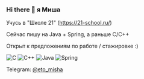 ### Hi there 👋 я Миша

Учусь в "Школе 21" (https://21-school.ru/)

Сейчас пишу на Java + Spring, а раньше C/C++

Открыт к предложениям по работе / стажировке :)

![C](https://img.shields.io/badge/c-%2300599C.svg?style=for-the-badge&logo=c&logoColor=white)
![C++](https://img.shields.io/badge/c++-%2300599C.svg?style=for-the-badge&logo=c%2B%2B&logoColor=white)
![Java](https://img.shields.io/badge/java-%23ED8B00.svg?style=for-the-badge&logo=java&logoColor=white)
![Spring](https://img.shields.io/badge/spring-%236DB33F.svg?style=for-the-badge&logo=spring&logoColor=white)

Telegram: [@eto_misha](https://t.me/eto_misha)

